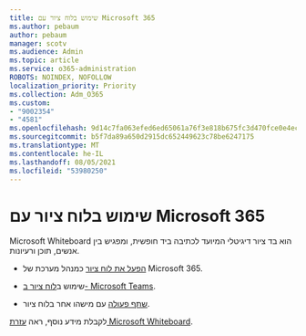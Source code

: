 ```yaml
---
title: שימוש בלוח ציור עם Microsoft 365
ms.author: pebaum
author: pebaum
manager: scotv
ms.audience: Admin
ms.topic: article
ms.service: o365-administration
ROBOTS: NOINDEX, NOFOLLOW
localization_priority: Priority
ms.collection: Adm_O365
ms.custom:
- "9002354"
- "4581"
ms.openlocfilehash: 9d14c7fa063efed6ed65061a76f3e818b675fc3d470fce0e4ecc9fb5aa247a30
ms.sourcegitcommit: b5f7da89a650d2915dc652449623c78be6247175
ms.translationtype: MT
ms.contentlocale: he-IL
ms.lasthandoff: 08/05/2021
ms.locfileid: "53980250"
---
```

# <a name="use-whiteboard-with-microsoft-365"></a>שימוש בלוח ציור עם Microsoft 365

Microsoft Whiteboard הוא בד ציור דיגיטלי המיועד לכתיבה ביד חופשית, ומפגיש בין אנשים, תוכן ורעיונות. 

- [הפעל את לוח ציור](https://support.office.com/article/d236aef8-fcdf-4b5e-b5d7-7f157461e920#bkmk_07) כמנהל מערכת של Microsoft 365. 

- שימוש ב[לוח ציור ב- Microsoft Teams](https://support.microsoft.com/office/7a6e7218-e9dc-4ccc-89aa-b1a0bb9c31ee). 

- [שתף פעולה](https://support.office.com/article/d236aef8-fcdf-4b5e-b5d7-7f157461e920#bkmk_27) עם מישהו אחר בלוח ציור. 

לקבלת מידע נוסף, ראה [עזרת Microsoft Whiteboard](https://support.office.com/article/d236aef8-fcdf-4b5e-b5d7-7f157461e920). 

